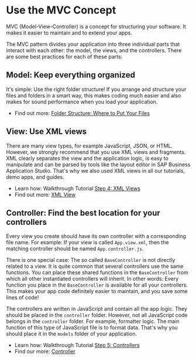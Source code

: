 <!-- loio07afcf400eb344c2916e4eb3a400ff7b -->

# Use the MVC Concept

MVC \(Model-View-Controller\) is a concept for structuring your software. It makes it easier to maintain and to extend your apps.

The MVC pattern divides your application into three individual parts that interact with each other: the model, the views, and the controllers. There are some best practices for each of these parts:



<a name="loio07afcf400eb344c2916e4eb3a400ff7b__section_b4d_djb_1gb"/>

## Model: Keep everything organized

It's simple: Use the right folder structure! If you arrange and structure your files and folders in a smart way, this makes coding much easier and also makes for sound performance when you load your application.

-   Find out more: [Folder Structure: Where to Put Your Files](../05_Developing_Apps/folder-structure-where-to-put-your-files-003f755.md)



<a name="loio07afcf400eb344c2916e4eb3a400ff7b__section_y5f_y4b_1gb"/>

## View: Use XML views

There are many view types, for example JavaScript, JSON, or HTML. However, we strongly recommend that you use XML views and fragments. XML clearly separates the view and the application logic, is easy to manipulate and can be parsed by tools like the layout editor in SAP Business Application Studio. That's why we also used XML views in all our tutorials, demo apps, and guides.

-   Learn how: Walkthrough Tutorial [Step 4: XML Views](step-4-xml-views-1409791.md)
-   Find out more: [XML View](../04_Essentials/xml-view-91f2928.md)



<a name="loio07afcf400eb344c2916e4eb3a400ff7b__section_ubl_3qb_1gb"/>

## Controller: Find the best location for your controllers

Every view you create should have its own controller with a corresponding file name. For example: If your view is called `App.view.xml`, then the matching controller should be named `App.controller.js`.

There is one special case: The so called `BaseController` is not directly related to a view. It is quite common that several controllers use the same functions. You can place these shared functions in the `BaseController` from which all other instantiated controllers will inherit. In other words: Every function you place in the `BaseController` is available for all your controllers. This makes your app code definitely easier to maintain, and you save some lines of code!

The controllers are written in JavaScript and contain all the app logic. They should be placed in the `controller` folder. However, not all JavaScript code belongs in the `controller` folder. For example, formatter logic. The main function of this type of JavaScript file is to format data. That's why you should place it in the `models` folder of your application.

-   Learn how: Walkthrough Tutorial [Step 5: Controllers](step-5-controllers-50579dd.md)
-   Find our more: [Controller](../04_Essentials/controller-121b8e6.md)

